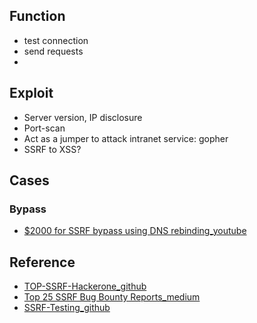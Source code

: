## Function
- test connection
- send requests
- 

## Exploit
- Server version, IP disclosure
- Port-scan
- Act as a jumper to attack intranet service: gopher
- SSRF to XSS?

## Cases



### Bypass
- [$2000 for SSRF bypass using DNS rebinding_youtube](https://www.youtube.com/watch?v=90AdmqqPo1Y&t=14s)

## Reference
- [TOP-SSRF-Hackerone_github](https://github.com/reddelexc/hackerone-reports/blob/master/tops_by_bug_type/TOPSSRF.md)
- [Top 25 SSRF Bug Bounty Reports_medium](https://corneacristian.medium.com/top-25-server-side-request-forgery-ssrf-bug-bounty-reports-136928356eca)
- [SSRF-Testing_github](https://github.com/cujanovic/SSRF-Testing)
